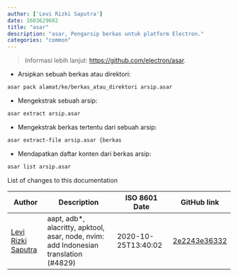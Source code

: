 ```yaml
---
author: ['Levi Rizki Saputra']
date: 1603629602
title: "asar"
description: "asar, Pengarsip berkas untuk platform Electron."
categories: "common"
---
```

> Informasi lebih lanjut: <https://github.com/electron/asar>.

- Arsipkan sebuah berkas atau direktori:

```bash
asar pack alamat/ke/berkas_atau_direktori arsip.asar
```

- Mengekstrak sebuah arsip:

```bash
asar extract arsip.asar
```

- Mengekstrak berkas tertentu dari sebuah arsip:

```bash
asar extract-file arsip.asar {berkas
```

- Mendapatkan daftar konten dari berkas arsip:

```bash
asar list arsip.asar
```
List of changes to this documentation


Author | Description | ISO 8601 Date | GitHub link
------|-----|-----|-----
[Levi Rizki Saputra](mailto:42236775+levirs565@users.noreply.github.com) | aapt, adb*, alacritty, apktool, asar, node, nvim: add Indonesian translation (#4829) | 2020-10-25T13:40:02 | [2e2243e36332](https://github.com/tldr-pages/tldr/commit/2e2243e36332cda1495639d8868ee75a128a6633)

